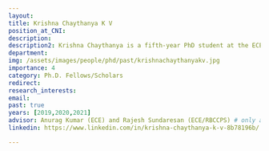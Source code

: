 ```yaml
---
layout: 
title: Krishna Chaythanya K V
position_at_CNI: 
description: 
description2: Krishna Chaythanya is a fifth-year PhD student at the ECE Department. He obtained his M.Sc(Engg) in ECE from the Indian Institute of Science in 2011 and a B.E. degree in ECE from PES Institute of Technology, Bangalore, in 2008. Before joining IISc for the PhD program, he designed IoT Networks for Home Automation at a startup. Earlier, he worked at Imagination Technologies and CSR Technologies, developing algorithms for wireless baseband transceivers. His research interests are broadly in inference, and control over networks. He is currently working on applying sequential hypothesis testing and learning techniques for inference over networks with applications in Industrial Automation.
department:
img: /assets/images/people/phd/past/krishnachaythanyakv.jpg
importance: 4
category: Ph.D. Fellows/Scholars
redirect: 
research_interests: 
email: 
past: true
years: [2019,2020,2021]
advisor: Anurag Kumar (ECE) and Rajesh Sundaresan (ECE/RBCCPS) # only applicable for students or fellows
linkedin: https://www.linkedin.com/in/krishna-chaythanya-k-v-8b78196b/

---
```

